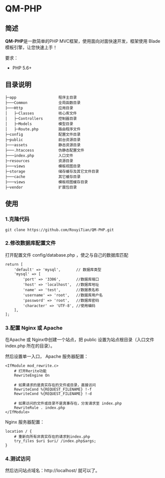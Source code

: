 # QM-PHP

## 简述

**QM-PHP**是一款简单的PHP MVC框架，使用面向对面快速开发，框架使用 Blade 模板引擎，让您快速上手！

要求：

* PHP 5.6+

## 目录说明

```
├─app                   程序主目录
├───Common              全局函数目录
├───Http                应用目录
│   ├─Classes           核心库文件
│   ├─Controllers       控制器目录
│   ├─Models            模型目录
│   ├─Route.php         路由程序文件
├─config                配置文件目录
├─public                前台资源目录
├───assets              静态资源目录
├───.htaccess           伪静态配置文件
├───index.php           入口文件
├─resources             资源目录
├───views               模板视图目录
├─storage               储存缓存及其它文件目录
├───cache               其它缓存目录
├───views               模板视图缓存目录
├─vendor                扩展包目录
```

## 使用

### 1.克隆代码

```
git clone https://github.com/RouyiTian/QM-PHP.git
```

### 2.修改数据库配置文件

打开配置文件 config/database.php ，使之与自己的数据库匹配

```
return [
    'default' => 'mysql',       // 数据库类型
    'mysql' => [
        'port' => '3306',       //数据库端口
        'host' => 'localhost',  //数据库地址
        'name' => 'test',       //数据表名称
        'username' => 'root',   //数据库用户名
        'password' => 'root',   //数据库密码
        'character' => 'UTF-8', //使用编码
    ],
];
```

### 3.配置 Nginx 或 Apache
在Apache 或 Nginx中创建一个站点，把 public 设置为站点根目录（入口文件 index.php 所在的目录）。

然后设置单一入口， Apache 服务器配置：
```
<IfModule mod_rewrite.c>
    # 打开Rerite功能
    RewriteEngine On

    # 如果请求的是真实存在的文件或目录，直接访问
    RewriteCond %{REQUEST_FILENAME} !-f
    RewriteCond %{REQUEST_FILENAME} !-d

    # 如果访问的文件或目录不是真事存在，分发请求至 index.php
    RewriteRule . index.php
</IfModule>
```
Nginx 服务器配置：
```
location / {
    # 重新向所有非真实存在的请求到index.php
    try_files $uri $uri/ /index.php$args;
}
```

### 4.测试访问

然后访问站点域名：http://localhost/ 就可以了。

